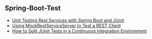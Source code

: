 ## Spring-Boot-Test

- [Unit Testing Rest Services with Spring Boot and JUnit](http://www.springboottutorial.com/unit-testing-for-spring-boot-rest-services)
- [Using MockRestServiceServer to Test a REST Client](https://examples.javacodegeeks.com/enterprise-java/spring/using-mockrestserviceserver-test-rest-client/)
- [How to Split JUnit Tests in a Continuous Integration Environment](https://semaphoreci.com/community/tutorials/how-to-split-junit-tests-in-a-continuous-integration-environment)
